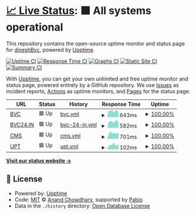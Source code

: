 # [📈 Live Status](https://dineshBvc.github.io/ubiquitousGoggles): <!--live status--> **🟩 All systems operational**

This repository contains the open-source uptime monitor and status page for [dineshBvc](https://bvc24.com), powered by [Upptime](https://github.com/upptime/upptime).

[![Uptime CI](https://github.com/dineshBvc/ubiquitousGoggles/workflows/Uptime%20CI/badge.svg)](https://github.com/dineshBvc/ubiquitousGoggles/actions?query=workflow%3A%22Uptime+CI%22)
[![Response Time CI](https://github.com/dineshBvc/ubiquitousGoggles/workflows/Response%20Time%20CI/badge.svg)](https://github.com/dineshBvc/ubiquitousGoggles/actions?query=workflow%3A%22Response+Time+CI%22)
[![Graphs CI](https://github.com/dineshBvc/ubiquitousGoggles/workflows/Graphs%20CI/badge.svg)](https://github.com/dineshBvc/ubiquitousGoggles/actions?query=workflow%3A%22Graphs+CI%22)
[![Static Site CI](https://github.com/dineshBvc/ubiquitousGoggles/workflows/Static%20Site%20CI/badge.svg)](https://github.com/dineshBvc/ubiquitousGoggles/actions?query=workflow%3A%22Static+Site+CI%22)
[![Summary CI](https://github.com/dineshBvc/ubiquitousGoggles/workflows/Summary%20CI/badge.svg)](https://github.com/dineshBvc/ubiquitousGoggles/actions?query=workflow%3A%22Summary+CI%22)

With [Upptime](https://upptime.js.org), you can get your own unlimited and free uptime monitor and status page, powered entirely by a GitHub repository. We use [Issues](https://github.com/dineshBvc/ubiquitousGoggles/issues) as incident reports, [Actions](https://github.com/dineshBvc/ubiquitousGoggles/actions) as uptime monitors, and [Pages](https://dineshBvc.github.io/ubiquitousGoggles) for the status page.

<!--start: status pages-->
<!-- This summary is generated by Upptime (https://github.com/upptime/upptime) -->
<!-- Do not edit this manually, your changes will be overwritten -->
<!-- prettier-ignore -->
| URL | Status | History | Response Time | Uptime |
| --- | ------ | ------- | ------------- | ------ |
| <img alt="" src="https://icons.duckduckgo.com/ip3/www.bvc24.com.ico" height="13"> [BVC](https://www.bvc24.com) | 🟩 Up | [bvc.yml](https://github.com/dineshBvc/ubiquitousGoggles/commits/HEAD/history/bvc.yml) | <details><summary><img alt="Response time graph" src="./graphs/bvc/response-time-week.png" height="20"> 643ms</summary><br><a href="https://uptime.bvc24.in/history/bvc"><img alt="Response time 592" src="https://img.shields.io/endpoint?url=https%3A%2F%2Fraw.githubusercontent.com%2FdineshBvc%2FubiquitousGoggles%2FHEAD%2Fapi%2Fbvc%2Fresponse-time.json"></a><br><a href="https://uptime.bvc24.in/history/bvc"><img alt="24-hour response time 502" src="https://img.shields.io/endpoint?url=https%3A%2F%2Fraw.githubusercontent.com%2FdineshBvc%2FubiquitousGoggles%2FHEAD%2Fapi%2Fbvc%2Fresponse-time-day.json"></a><br><a href="https://uptime.bvc24.in/history/bvc"><img alt="7-day response time 643" src="https://img.shields.io/endpoint?url=https%3A%2F%2Fraw.githubusercontent.com%2FdineshBvc%2FubiquitousGoggles%2FHEAD%2Fapi%2Fbvc%2Fresponse-time-week.json"></a><br><a href="https://uptime.bvc24.in/history/bvc"><img alt="30-day response time 630" src="https://img.shields.io/endpoint?url=https%3A%2F%2Fraw.githubusercontent.com%2FdineshBvc%2FubiquitousGoggles%2FHEAD%2Fapi%2Fbvc%2Fresponse-time-month.json"></a><br><a href="https://uptime.bvc24.in/history/bvc"><img alt="1-year response time 592" src="https://img.shields.io/endpoint?url=https%3A%2F%2Fraw.githubusercontent.com%2FdineshBvc%2FubiquitousGoggles%2FHEAD%2Fapi%2Fbvc%2Fresponse-time-year.json"></a></details> | <details><summary><a href="https://uptime.bvc24.in/history/bvc">100.00%</a></summary><a href="https://uptime.bvc24.in/history/bvc"><img alt="All-time uptime 94.69%" src="https://img.shields.io/endpoint?url=https%3A%2F%2Fraw.githubusercontent.com%2FdineshBvc%2FubiquitousGoggles%2FHEAD%2Fapi%2Fbvc%2Fuptime.json"></a><br><a href="https://uptime.bvc24.in/history/bvc"><img alt="24-hour uptime 100.00%" src="https://img.shields.io/endpoint?url=https%3A%2F%2Fraw.githubusercontent.com%2FdineshBvc%2FubiquitousGoggles%2FHEAD%2Fapi%2Fbvc%2Fuptime-day.json"></a><br><a href="https://uptime.bvc24.in/history/bvc"><img alt="7-day uptime 100.00%" src="https://img.shields.io/endpoint?url=https%3A%2F%2Fraw.githubusercontent.com%2FdineshBvc%2FubiquitousGoggles%2FHEAD%2Fapi%2Fbvc%2Fuptime-week.json"></a><br><a href="https://uptime.bvc24.in/history/bvc"><img alt="30-day uptime 100.00%" src="https://img.shields.io/endpoint?url=https%3A%2F%2Fraw.githubusercontent.com%2FdineshBvc%2FubiquitousGoggles%2FHEAD%2Fapi%2Fbvc%2Fuptime-month.json"></a><br><a href="https://uptime.bvc24.in/history/bvc"><img alt="1-year uptime 94.69%" src="https://img.shields.io/endpoint?url=https%3A%2F%2Fraw.githubusercontent.com%2FdineshBvc%2FubiquitousGoggles%2FHEAD%2Fapi%2Fbvc%2Fuptime-year.json"></a></details>
| <img alt="" src="https://icons.duckduckgo.com/ip3/www.bvc24.in.ico" height="13"> [BVC24.IN](https://www.bvc24.in) | 🟩 Up | [bvc-24-in.yml](https://github.com/dineshBvc/ubiquitousGoggles/commits/HEAD/history/bvc-24-in.yml) | <details><summary><img alt="Response time graph" src="./graphs/bvc-24-in/response-time-week.png" height="20"> 582ms</summary><br><a href="https://uptime.bvc24.in/history/bvc-24-in"><img alt="Response time 661" src="https://img.shields.io/endpoint?url=https%3A%2F%2Fraw.githubusercontent.com%2FdineshBvc%2FubiquitousGoggles%2FHEAD%2Fapi%2Fbvc-24-in%2Fresponse-time.json"></a><br><a href="https://uptime.bvc24.in/history/bvc-24-in"><img alt="24-hour response time 545" src="https://img.shields.io/endpoint?url=https%3A%2F%2Fraw.githubusercontent.com%2FdineshBvc%2FubiquitousGoggles%2FHEAD%2Fapi%2Fbvc-24-in%2Fresponse-time-day.json"></a><br><a href="https://uptime.bvc24.in/history/bvc-24-in"><img alt="7-day response time 582" src="https://img.shields.io/endpoint?url=https%3A%2F%2Fraw.githubusercontent.com%2FdineshBvc%2FubiquitousGoggles%2FHEAD%2Fapi%2Fbvc-24-in%2Fresponse-time-week.json"></a><br><a href="https://uptime.bvc24.in/history/bvc-24-in"><img alt="30-day response time 632" src="https://img.shields.io/endpoint?url=https%3A%2F%2Fraw.githubusercontent.com%2FdineshBvc%2FubiquitousGoggles%2FHEAD%2Fapi%2Fbvc-24-in%2Fresponse-time-month.json"></a><br><a href="https://uptime.bvc24.in/history/bvc-24-in"><img alt="1-year response time 661" src="https://img.shields.io/endpoint?url=https%3A%2F%2Fraw.githubusercontent.com%2FdineshBvc%2FubiquitousGoggles%2FHEAD%2Fapi%2Fbvc-24-in%2Fresponse-time-year.json"></a></details> | <details><summary><a href="https://uptime.bvc24.in/history/bvc-24-in">100.00%</a></summary><a href="https://uptime.bvc24.in/history/bvc-24-in"><img alt="All-time uptime 84.87%" src="https://img.shields.io/endpoint?url=https%3A%2F%2Fraw.githubusercontent.com%2FdineshBvc%2FubiquitousGoggles%2FHEAD%2Fapi%2Fbvc-24-in%2Fuptime.json"></a><br><a href="https://uptime.bvc24.in/history/bvc-24-in"><img alt="24-hour uptime 100.00%" src="https://img.shields.io/endpoint?url=https%3A%2F%2Fraw.githubusercontent.com%2FdineshBvc%2FubiquitousGoggles%2FHEAD%2Fapi%2Fbvc-24-in%2Fuptime-day.json"></a><br><a href="https://uptime.bvc24.in/history/bvc-24-in"><img alt="7-day uptime 100.00%" src="https://img.shields.io/endpoint?url=https%3A%2F%2Fraw.githubusercontent.com%2FdineshBvc%2FubiquitousGoggles%2FHEAD%2Fapi%2Fbvc-24-in%2Fuptime-week.json"></a><br><a href="https://uptime.bvc24.in/history/bvc-24-in"><img alt="30-day uptime 99.59%" src="https://img.shields.io/endpoint?url=https%3A%2F%2Fraw.githubusercontent.com%2FdineshBvc%2FubiquitousGoggles%2FHEAD%2Fapi%2Fbvc-24-in%2Fuptime-month.json"></a><br><a href="https://uptime.bvc24.in/history/bvc-24-in"><img alt="1-year uptime 84.87%" src="https://img.shields.io/endpoint?url=https%3A%2F%2Fraw.githubusercontent.com%2FdineshBvc%2FubiquitousGoggles%2FHEAD%2Fapi%2Fbvc-24-in%2Fuptime-year.json"></a></details>
| <img alt="" src="https://icons.duckduckgo.com/ip3/cms.bvc24.in.ico" height="13"> [CMS](https://cms.bvc24.in) | 🟩 Up | [cms.yml](https://github.com/dineshBvc/ubiquitousGoggles/commits/HEAD/history/cms.yml) | <details><summary><img alt="Response time graph" src="./graphs/cms/response-time-week.png" height="20"> 701ms</summary><br><a href="https://uptime.bvc24.in/history/cms"><img alt="Response time 715" src="https://img.shields.io/endpoint?url=https%3A%2F%2Fraw.githubusercontent.com%2FdineshBvc%2FubiquitousGoggles%2FHEAD%2Fapi%2Fcms%2Fresponse-time.json"></a><br><a href="https://uptime.bvc24.in/history/cms"><img alt="24-hour response time 706" src="https://img.shields.io/endpoint?url=https%3A%2F%2Fraw.githubusercontent.com%2FdineshBvc%2FubiquitousGoggles%2FHEAD%2Fapi%2Fcms%2Fresponse-time-day.json"></a><br><a href="https://uptime.bvc24.in/history/cms"><img alt="7-day response time 701" src="https://img.shields.io/endpoint?url=https%3A%2F%2Fraw.githubusercontent.com%2FdineshBvc%2FubiquitousGoggles%2FHEAD%2Fapi%2Fcms%2Fresponse-time-week.json"></a><br><a href="https://uptime.bvc24.in/history/cms"><img alt="30-day response time 671" src="https://img.shields.io/endpoint?url=https%3A%2F%2Fraw.githubusercontent.com%2FdineshBvc%2FubiquitousGoggles%2FHEAD%2Fapi%2Fcms%2Fresponse-time-month.json"></a><br><a href="https://uptime.bvc24.in/history/cms"><img alt="1-year response time 715" src="https://img.shields.io/endpoint?url=https%3A%2F%2Fraw.githubusercontent.com%2FdineshBvc%2FubiquitousGoggles%2FHEAD%2Fapi%2Fcms%2Fresponse-time-year.json"></a></details> | <details><summary><a href="https://uptime.bvc24.in/history/cms">100.00%</a></summary><a href="https://uptime.bvc24.in/history/cms"><img alt="All-time uptime 99.23%" src="https://img.shields.io/endpoint?url=https%3A%2F%2Fraw.githubusercontent.com%2FdineshBvc%2FubiquitousGoggles%2FHEAD%2Fapi%2Fcms%2Fuptime.json"></a><br><a href="https://uptime.bvc24.in/history/cms"><img alt="24-hour uptime 100.00%" src="https://img.shields.io/endpoint?url=https%3A%2F%2Fraw.githubusercontent.com%2FdineshBvc%2FubiquitousGoggles%2FHEAD%2Fapi%2Fcms%2Fuptime-day.json"></a><br><a href="https://uptime.bvc24.in/history/cms"><img alt="7-day uptime 100.00%" src="https://img.shields.io/endpoint?url=https%3A%2F%2Fraw.githubusercontent.com%2FdineshBvc%2FubiquitousGoggles%2FHEAD%2Fapi%2Fcms%2Fuptime-week.json"></a><br><a href="https://uptime.bvc24.in/history/cms"><img alt="30-day uptime 100.00%" src="https://img.shields.io/endpoint?url=https%3A%2F%2Fraw.githubusercontent.com%2FdineshBvc%2FubiquitousGoggles%2FHEAD%2Fapi%2Fcms%2Fuptime-month.json"></a><br><a href="https://uptime.bvc24.in/history/cms"><img alt="1-year uptime 99.23%" src="https://img.shields.io/endpoint?url=https%3A%2F%2Fraw.githubusercontent.com%2FdineshBvc%2FubiquitousGoggles%2FHEAD%2Fapi%2Fcms%2Fuptime-year.json"></a></details>
| <img alt="" src="https://icons.duckduckgo.com/ip3/uptime.bvc24.in.ico" height="13"> [UPT](https://uptime.bvc24.in) | 🟩 Up | [upt.yml](https://github.com/dineshBvc/ubiquitousGoggles/commits/HEAD/history/upt.yml) | <details><summary><img alt="Response time graph" src="./graphs/upt/response-time-week.png" height="20"> 102ms</summary><br><a href="https://uptime.bvc24.in/history/upt"><img alt="Response time 173" src="https://img.shields.io/endpoint?url=https%3A%2F%2Fraw.githubusercontent.com%2FdineshBvc%2FubiquitousGoggles%2FHEAD%2Fapi%2Fupt%2Fresponse-time.json"></a><br><a href="https://uptime.bvc24.in/history/upt"><img alt="24-hour response time 124" src="https://img.shields.io/endpoint?url=https%3A%2F%2Fraw.githubusercontent.com%2FdineshBvc%2FubiquitousGoggles%2FHEAD%2Fapi%2Fupt%2Fresponse-time-day.json"></a><br><a href="https://uptime.bvc24.in/history/upt"><img alt="7-day response time 102" src="https://img.shields.io/endpoint?url=https%3A%2F%2Fraw.githubusercontent.com%2FdineshBvc%2FubiquitousGoggles%2FHEAD%2Fapi%2Fupt%2Fresponse-time-week.json"></a><br><a href="https://uptime.bvc24.in/history/upt"><img alt="30-day response time 100" src="https://img.shields.io/endpoint?url=https%3A%2F%2Fraw.githubusercontent.com%2FdineshBvc%2FubiquitousGoggles%2FHEAD%2Fapi%2Fupt%2Fresponse-time-month.json"></a><br><a href="https://uptime.bvc24.in/history/upt"><img alt="1-year response time 173" src="https://img.shields.io/endpoint?url=https%3A%2F%2Fraw.githubusercontent.com%2FdineshBvc%2FubiquitousGoggles%2FHEAD%2Fapi%2Fupt%2Fresponse-time-year.json"></a></details> | <details><summary><a href="https://uptime.bvc24.in/history/upt">100.00%</a></summary><a href="https://uptime.bvc24.in/history/upt"><img alt="All-time uptime 100.00%" src="https://img.shields.io/endpoint?url=https%3A%2F%2Fraw.githubusercontent.com%2FdineshBvc%2FubiquitousGoggles%2FHEAD%2Fapi%2Fupt%2Fuptime.json"></a><br><a href="https://uptime.bvc24.in/history/upt"><img alt="24-hour uptime 100.00%" src="https://img.shields.io/endpoint?url=https%3A%2F%2Fraw.githubusercontent.com%2FdineshBvc%2FubiquitousGoggles%2FHEAD%2Fapi%2Fupt%2Fuptime-day.json"></a><br><a href="https://uptime.bvc24.in/history/upt"><img alt="7-day uptime 100.00%" src="https://img.shields.io/endpoint?url=https%3A%2F%2Fraw.githubusercontent.com%2FdineshBvc%2FubiquitousGoggles%2FHEAD%2Fapi%2Fupt%2Fuptime-week.json"></a><br><a href="https://uptime.bvc24.in/history/upt"><img alt="30-day uptime 100.00%" src="https://img.shields.io/endpoint?url=https%3A%2F%2Fraw.githubusercontent.com%2FdineshBvc%2FubiquitousGoggles%2FHEAD%2Fapi%2Fupt%2Fuptime-month.json"></a><br><a href="https://uptime.bvc24.in/history/upt"><img alt="1-year uptime 100.00%" src="https://img.shields.io/endpoint?url=https%3A%2F%2Fraw.githubusercontent.com%2FdineshBvc%2FubiquitousGoggles%2FHEAD%2Fapi%2Fupt%2Fuptime-year.json"></a></details>

<!--end: status pages-->

[**Visit our status website →**](https://dineshBvc.github.io/ubiquitousGoggles)

## 📄 License

- Powered by: [Upptime](https://github.com/upptime/upptime)
- Code: [MIT](./LICENSE) © [Anand Chowdhary](https://anandchowdhary.com), supported by [Pabio](https://pabio.com)
- Data in the `./history` directory: [Open Database License](https://opendatacommons.org/licenses/odbl/1-0/)
